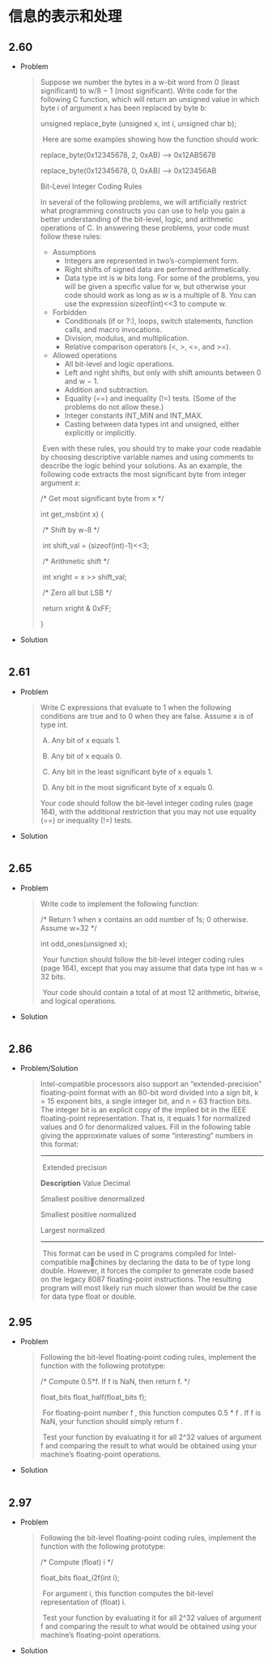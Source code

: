 # 信息的表示和处理



## 2.60

- Problem

  > Suppose we number the bytes in a w-bit word from 0 (least significant) to w/8 − 1 (most significant). Write code for the following C function, which will return an unsigned value in which byte i of argument x has been replaced by byte b: 
  >
  > unsigned replace_byte (unsigned x, int i, unsigned char b); 
  >
  > ​		Here are some examples showing how the function should work:
  >
  > replace_byte(0x12345678, 2, 0xAB) --> 0x12AB5678 
  >
  > replace_byte(0x12345678, 0, 0xAB) --> 0x123456AB 
  >
  > Bit-Level Integer Coding Rules 
  >
  > In several of the following problems, we will artificially restrict what programming constructs you can use to help you gain a better understanding of the bit-level, logic, and arithmetic operations of C. In answering these problems, your code must follow these rules:
  >
  > - Assumptions
  >   - Integers are represented in two’s-complement form.
  >   - Right shifts of signed data are performed arithmetically.
  >   - Data type int is w bits long. For some of the problems, you will be given a specific value for w, but otherwise your code should work as long as w is a multiple of 8. You can use the expression sizeof(int)<<3 to compute w.
  > - Forbidden
  >   - Conditionals (if or ?:), loops, switch statements, function calls, and macro invocations.
  >   - Division, modulus, and multiplication.
  >   - Relative comparison operators (<, >, <=, and >=).
  > - Allowed operations
  >   - All bit-level and logic operations. 
  >   - Left and right shifts, but only with shift amounts between 0 and w − 1. 
  >   - Addition and subtraction. 
  >   - Equality (==) and inequality (!=) tests. (Some of the problems do not allow these.) 
  >   - Integer constants INT_MIN and INT_MAX. 
  >   - Casting between data types int and unsigned, either explicitly or implicitly.
  >
  > ​        Even with these rules, you should try to make your code readable by choosing descriptive variable names and using comments to describe the logic behind your solutions. As an example, the following code extracts the most significant byte from integer argument x:
  >
  > /* Get most significant byte from x */ 
  >
  > int get_msb(int x) { 
  >
  > ​	/* Shift by w-8 */
  >
  > ​	int shift_val = (sizeof(int)-1)<<3; 
  >
  > ​	/* Arithmetic shift */
  >
  > ​	int xright = x >> shift_val; 
  >
  > ​	/* Zero all but LSB */ 
  >
  > ​	return xright & 0xFF;
  >
  >  }
  
- Solution

  ```c
  ```



## 2.61

- Problem

  > Write C expressions that evaluate to 1 when the following conditions are true and to 0 when they are false. Assume x is of type int.
  >
  > ​		A. Any bit of x equals 1. 
  >
  > ​		B. Any bit of x equals 0.
  >
  > ​		C. Any bit in the least significant byte of x equals 1.
  >
  > ​		D. Any bit in the most significant byte of x equals 0.
  >
  > Your code should follow the bit-level integer coding rules (page 164), with the additional restriction that you may not use equality (==) or inequality (!=) tests.

- Solution

  ```c
  ```



## 2.65

- Problem

  > Write code to implement the following function:
  >
  > /* Return 1 when x contains an odd number of 1s; 0 otherwise. Assume w=32 */
  >
  > int odd_ones(unsigned x);
  >
  > ​		Your function should follow the bit-level integer coding rules (page 164), except that you may assume that data type int has w = 32 bits. 
  >
  > ​		Your code should contain a total of at most 12 arithmetic, bitwise, and logical operations.

- Solution

  ```c
  
  ```



## 2.86

- Problem/Solution

  > Intel-compatible processors also support an “extended-precision” floating-point format with an 80-bit word divided into a sign bit, k = 15 exponent bits, a single integer bit, and n = 63 fraction bits. The integer bit is an explicit copy of the implied bit in the IEEE floating-point representation. That is, it equals 1 for normalized values and 0 for denormalized values. Fill in the following table giving the approximate values of some “interesting” numbers in this format:
  >
  > ---
  >
  > ​																	  Extended precision
  >
  > **Description**												Value		   Decimal
  >
  > Smallest positive denormalized
  >
  > Smallest positive normalized
  >
  > Largest normalized
  >
  > ---
  >
  > ​		This format can be used in C programs compiled for Intel-compatible machines by declaring the data to be of type long double. However, it forces the compiler to generate code based on the legacy 8087 floating-point instructions. The resulting program will most likely run much slower than would be the case for data type float or double.



## 2.95

- Problem

  > Following the bit-level floating-point coding rules, implement the function with the following prototype:
  >
  > /* Compute 0.5*f. If f is NaN, then return f. */ 
  >
  > float_bits float_half(float_bits f);
  >
  > ​		For floating-point number f , this function computes 0.5 * f . If f is NaN, your function should simply return f . 
  >
  > ​		Test your function by evaluating it for all 2^32 values of argument f and comparing the result to what would be obtained using your machine’s floating-point operations.

- Solution

  ```c
  ```



## 2.97

- Problem

  > Following the bit-level floating-point coding rules, implement the function with the following prototype:
  >
  > /* Compute (float) i */ 
  >
  > float_bits float_i2f(int i);
  >
  > ​		For argument i, this function computes the bit-level representation of (float) i. 
  >
  > ​		Test your function by evaluating it for all 2^32 values of argument f and comparing the result to what would be obtained using your machine’s floating-point operations.

- Solution

  ```c
  ```

  